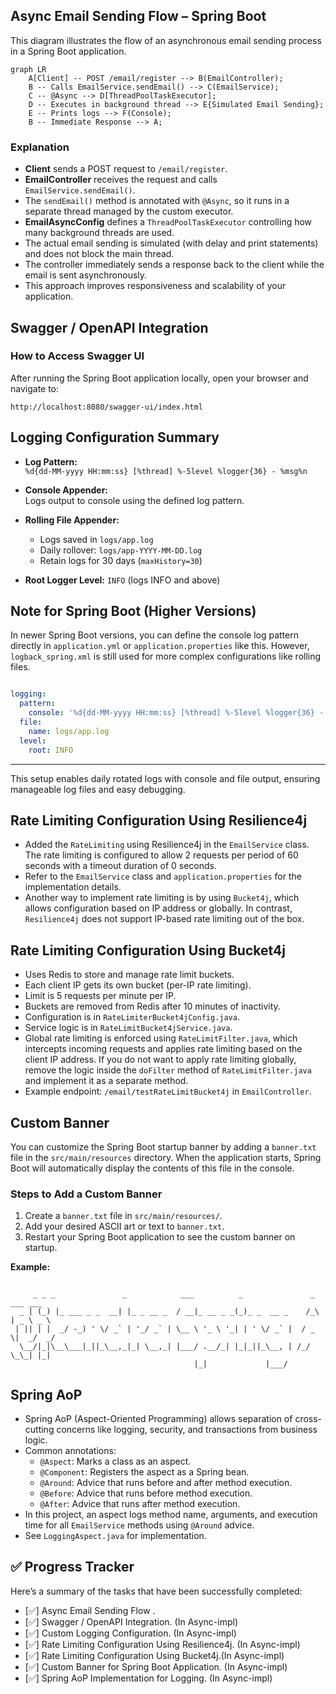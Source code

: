 ## Async Email Sending Flow – Spring Boot

This diagram illustrates the flow of an asynchronous email sending process in a Spring Boot application.

```mermaid
graph LR
    A[Client] -- POST /email/register --> B(EmailController);
    B -- Calls EmailService.sendEmail() --> C(EmailService);
    C -- @Async --> D[ThreadPoolTaskExecutor];
    D -- Executes in background thread --> E{Simulated Email Sending};
    E -- Prints logs --> F(Console);
    B -- Immediate Response --> A;

```
### Explanation

- **Client** sends a POST request to `/email/register`.
- **EmailController** receives the request and calls `EmailService.sendEmail()`.
- The `sendEmail()` method is annotated with `@Async`, so it runs in a separate thread managed by the custom executor.
- **EmailAsyncConfig** defines a `ThreadPoolTaskExecutor` controlling how many background threads are used.
- The actual email sending is simulated (with delay and print statements) and does not block the main thread.
- The controller immediately sends a response back to the client while the email is sent asynchronously.
- This approach improves responsiveness and scalability of your application.

## Swagger / OpenAPI Integration

### How to Access Swagger UI

After running the Spring Boot application locally, open your browser and navigate to:

```
http://localhost:8080/swagger-ui/index.html
```
## Logging Configuration Summary

- **Log Pattern:**  
  `%d{dd-MM-yyyy HH:mm:ss} [%thread] %-5level %logger{36} - %msg%n`

- **Console Appender:**  
  Logs output to console using the defined log pattern.

- **Rolling File Appender:**  
  - Logs saved in `logs/app.log`  
  - Daily rollover: `logs/app-YYYY-MM-DD.log`  
  - Retain logs for 30 days (`maxHistory=30`)

- **Root Logger Level:** `INFO` (logs INFO and above)

## Note for Spring Boot (Higher Versions)

In newer Spring Boot versions, you can define the console log pattern directly in `application.yml` or `application.properties` like this. However, `logback_spring.xml` is still used for more complex configurations like rolling files.
```yaml

logging:
  pattern:
    console: '%d{dd-MM-yyyy HH:mm:ss} [%thread] %-5level %logger{36} - %msg%n'
  file:
    name: logs/app.log
  level:
    root: INFO
```
---

This setup enables daily rotated logs with console and file output, ensuring manageable log files and easy debugging.

## Rate Limiting Configuration Using Resilience4j

- Added the `RateLimiting` using Resilience4j in the `EmailService` class. The rate limiting is configured to allow 2 requests per period of 60 seconds with a timeout duration of 0 seconds.
- Refer to the `EmailService` class and `application.properties` for the implementation details.
- Another way to implement rate limiting is by using `Bucket4j`, which allows configuration based on IP address or globally. In contrast, `Resilience4j` does not support IP-based rate limiting out of the box.

## Rate Limiting Configuration Using Bucket4j

- Uses Redis to store and manage rate limit buckets.
- Each client IP gets its own bucket (per-IP rate limiting).
- Limit is 5 requests per minute per IP.
- Buckets are removed from Redis after 10 minutes of inactivity.
- Configuration is in `RateLimiterBucket4jConfig.java`.
- Service logic is in `RateLimitBucket4jService.java`.
- Global rate limiting is enforced using `RateLimitFilter.java`, which intercepts incoming requests and applies rate limiting based on the client IP address. If you do not want to apply rate limiting globally, remove the logic inside the `doFilter` method of `RateLimitFilter.java` and implement it as a separate method.
- Example endpoint: `/email/testRateLimitBucket4j` in `EmailController`.

## Custom Banner

You can customize the Spring Boot startup banner by adding a `banner.txt` file in the `src/main/resources` directory. When the application starts, Spring Boot will automatically display the contents of this file in the console.

### Steps to Add a Custom Banner
1. Create a `banner.txt` file in `src/main/resources/`.
2. Add your desired ASCII art or text to `banner.txt`.
3. Restart your Spring Boot application to see the custom banner on startup.

**Example:**
```

     _ _ _               _            ___          _               _   ___ ___ 
  _ | (_) |_ ___ _ _  __| |_ _ __ _  / __|_ __ _ _(_)_ _  __ _    /_\ | _ \ _ \
 | || | |  _/ -_) ' \/ _` | '_/ _` | \__ \ '_ \ '_| | ' \/ _` |  / _ \|  _/  _/
  \__/|_|\__\___|_||_\__,_|_| \__,_| |___/ .__/_| |_|_||_\__, | /_/ \_\_| |_|  
                                         |_|             |___/                 

```

## Spring AoP

- Spring AoP (Aspect-Oriented Programming) allows separation of cross-cutting concerns like logging, security, and transactions from business logic.
- Common annotations:
  - `@Aspect`: Marks a class as an aspect.
  - `@Component`: Registers the aspect as a Spring bean.
  - `@Around`: Advice that runs before and after method execution.
  - `@Before`: Advice that runs before method execution.
  - `@After`: Advice that runs after method execution.
- In this project, an aspect logs method name, arguments, and execution time for all `EmailService` methods using `@Around` advice.
- See `LoggingAspect.java` for implementation.

## ✅ Progress Tracker

Here’s a summary of the tasks that have been successfully completed:

- [✅] Async Email Sending Flow .
- [✅] Swagger / OpenAPI Integration. (In Async-impl)
- [✅] Custom Logging Configuration. (In Async-impl)
- [✅] Rate Limiting Configuration Using Resilience4j. (In Async-impl)
- [✅] Rate Limiting Configuration Using Bucket4j.(In Async-impl)
- [✅] Custom Banner for Spring Boot Application. (In Async-impl)
- [✅] Spring AoP Implementation for Logging. (In Async-impl)